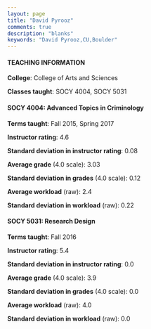 ```yaml
---
layout: page
title: "David Pyrooz" 
comments: true
description: "blanks"
keywords: "David Pyrooz,CU,Boulder"
---
```

<head>
<script src="https://ajax.googleapis.com/ajax/libs/jquery/2.1.3/jquery.min.js"></script>
<script src="https://dl.dropboxusercontent.com/s/pc42nxpaw1ea4o9/highcharts.js?dl=0"></script>
<!-- <script src="../assets/js/highcharts.js"></script> -->
<style type="text/css">@font-face {
	font-family: "Bebas Neue";
	src: url(https://www.filehosting.org/file/details/544349/BebasNeue Regular.otf) format("opentype");
	}
	h1.Bebas { 
		font-family: "Bebas Neue", Verdana, Tahoma;
	}
</style>
</head>
	   
#### TEACHING INFORMATION

**College**: College of Arts and Sciences

**Classes taught**: SOCY 4004, SOCY 5031

#### SOCY 4004: Advanced Topics in Criminology

**Terms taught**: Fall 2015, Spring 2017

**Instructor rating**: 4.6

**Standard deviation in instructor rating**: 0.08

**Average grade** (4.0 scale): 3.03

**Standard deviation in grades** (4.0 scale): 0.12

**Average workload** (raw): 2.4

**Standard deviation in workload** (raw): 0.22

#### SOCY 5031: Research Design

**Terms taught**: Fall 2016

**Instructor rating**: 5.4

**Standard deviation in instructor rating**: 0.0

**Average grade** (4.0 scale): 3.9

**Standard deviation in grades** (4.0 scale): 0.0

**Average workload** (raw): 4.0

**Standard deviation in workload** (raw): 0.0

